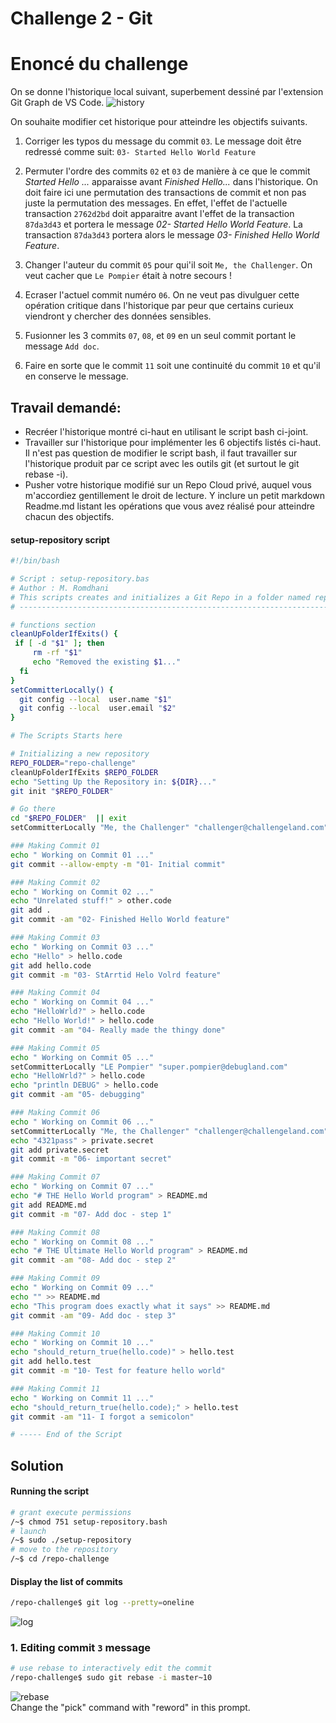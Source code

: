 
# Challenge 2 - Git

# Enoncé du challenge
On se donne l'historique local suivant, superbement dessiné par l'extension Git Graph de VS Code.
![history](img/bad-history.png)

On souhaite modifier cet historique pour atteindre les objectifs suivants.

1. Corriger les typos du message du commit `03`. Le message doit être redressé comme suit: `03- Started Hello World Feature`

2. Permuter l'ordre des commits `02` et `03` de manière à ce que le commit _Started Hello ..._ apparaisse avant _Finished Hello..._ dans l'historique.  On doit faire ici une permutation des transactions de commit et non pas juste la permutation des messages. En effet, l'effet de l'actuelle transaction `2762d2bd` doit apparaitre avant l'effet de la transaction `87da3d43` et portera le message _02- Started Hello World Feature_. La transaction `87da3d43` portera alors le message _03- Finished Hello World Feature_.

3. Changer l'auteur du commit `05` pour qui'il soit `Me, the Challenger`. On veut cacher que `Le Pompier` était à notre secours !

4. Ecraser l'actuel commit numéro `06`. On ne veut pas divulguer cette opération critique dans l'historique par peur que certains curieux viendront y chercher des données sensibles.

5. Fusionner les 3 commits `07`, `08`, et `09` en un seul commit portant le message `Add doc`.

6. Faire en sorte que le commit `11` soit une continuité du commit `10` et qu'il en conserve le message.

## Travail demandé: 
- Recréer l'historique montré ci-haut en utilisant le script bash ci-joint.
- Travailler sur l'historique pour implémenter les 6 objectifs listés ci-haut.  Il n'est pas question de modifier le script bash, il faut travailler sur l'historique produit par ce script avec les outils git (et surtout le git rebase -i).
- Pusher votre historique modifié sur un Repo Cloud privé, auquel vous m'accordiez gentillement le droit de lecture. Y inclure un petit markdown Readme.md listant les opérations que vous avez réalisé pour atteindre chacun des objectifs.

#### setup-repository script
````sh
#!/bin/bash

# Script : setup-repository.bas
# Author : M. Romdhani
# This scripts creates and initializes a Git Repo in a folder named repo-challenge.
# -------------------------------------------------------------------------------- 

# functions section
cleanUpFolderIfExits() {
 if [ -d "$1" ]; then
     rm -rf "$1"
     echo "Removed the existing $1..."
  fi
}
setCommitterLocally() {
  git config --local  user.name "$1"
  git config --local  user.email "$2"
}

# The Scripts Starts here

# Initializing a new repository
REPO_FOLDER="repo-challenge"
cleanUpFolderIfExits $REPO_FOLDER
echo "Setting Up the Repository in: ${DIR}..."
git init "$REPO_FOLDER"

# Go there 
cd "$REPO_FOLDER"  || exit
setCommitterLocally "Me, the Challenger" "challenger@challengeland.com"

### Making Commit 01
echo " Working on Commit 01 ..."
git commit --allow-empty -m "01- Initial commit"

### Making Commit 02
echo " Working on Commit 02 ..."
echo "Unrelated stuff!" > other.code
git add .
git commit -am "02- Finished Hello World feature"

### Making Commit 03
echo " Working on Commit 03 ..."
echo "Hello" > hello.code
git add hello.code
git commit -m "03- StArrtid Helo Volrd feature"

### Making Commit 04
echo " Working on Commit 04 ..."
echo "HelloWrld?" > hello.code
echo "Hello World!" > hello.code
git commit -am "04- Really made the thingy done"

### Making Commit 05
echo " Working on Commit 05 ..."
setCommitterLocally "LE Pompier" "super.pompier@debugland.com"
echo "HelloWrld?" > hello.code
echo "println DEBUG" > hello.code
git commit -am "05- debugging"

### Making Commit 06
echo " Working on Commit 06 ..."
setCommitterLocally "Me, the Challenger" "challenger@challengeland.com"
echo "4321pass" > private.secret
git add private.secret
git commit -m "06- important secret"

### Making Commit 07
echo " Working on Commit 07 ..."
echo "# THE Hello World program" > README.md
git add README.md
git commit -m "07- Add doc - step 1"

### Making Commit 08
echo " Working on Commit 08 ..."
echo "# THE Ultimate Hello World program" > README.md
git commit -am "08- Add doc - step 2"

### Making Commit 09
echo " Working on Commit 09 ..."
echo "" >> README.md
echo "This program does exactly what it says" >> README.md
git commit -am "09- Add doc - step 3"

### Making Commit 10
echo " Working on Commit 10 ..."
echo "should_return_true(hello.code)" > hello.test
git add hello.test
git commit -m "10- Test for feature hello world"

### Making Commit 11
echo " Working on Commit 11 ..."
echo "should_return_true(hello.code);" > hello.test
git commit -am "11- I forgot a semicolon"

# ----- End of the Script
````

## Solution

#### Running the script
````sh
# grant execute permissions
/~$ chmod 751 setup-repository.bash
# launch
/~$ sudo ./setup-repository
# move to the repository
/~$ cd /repo-challenge
````

#### Display the list of commits
````sh
/repo-challenge$ git log --pretty=oneline
````
![log](img/git_log.png)

### 1. Editing commit `3` message
```sh
# use rebase to interactively edit the commit
/repo-challenge$ sudo git rebase -i master~10
```
![rebase](img/git-rebase.png)\
Change the "pick" command with "reword" in this prompt.



